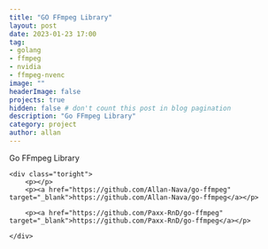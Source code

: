 ```yaml
---
title: "GO FFmpeg Library"
layout: post
date: 2023-01-23 17:00
tag: 
- golang
- ffmpeg
- nvidia
- ffmpeg-nvenc
image: ""
headerImage: false
projects: true
hidden: false # don't count this post in blog pagination
description: "Go FFmpeg Library"
category: project
author: allan
---
```


<div class="side-by-side">
    <div class="toleft">
        <figcaption class="caption">Go FFmpeg Library</figcaption>
    </div>

    <div class="toright">
        <p></p>
        <p><a href="https://github.com/Allan-Nava/go-ffmpeg" target="_blank">https://github.com/Allan-Nava/go-ffmpeg</a></p>

        <p><a href="https://github.com/Paxx-RnD/go-ffmpeg" target="_blank">https://github.com/Paxx-RnD/go-ffmpeg</a></p>

    </div>
</div>
